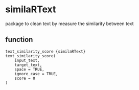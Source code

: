 # similaRText
 package to clean text by measure the similarity between text
 
## function

	text_similarity_score {similaRText}
	text_similarity_score(
		input_text,
		target_text,
		space = TRUE,
		ignore_case = TRUE,
		score = 0
	)	
